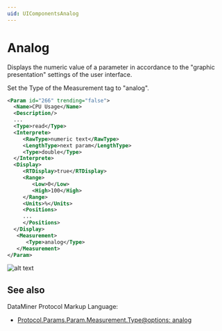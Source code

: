 ```yaml
---
uid: UIComponentsAnalog
---
```


# Analog

Displays the numeric value of a parameter in accordance to the "graphic presentation" settings of the user interface.

Set the Type of the Measurement tag to "analog".

```xml
<Param id="266" trending="false">
  <Name>CPU Usage</Name>
  <Description/>
  ...
  <Type>read</Type>
  <Interprete>
     <RawType>numeric text</RawType>
     <LengthType>next param</LengthType>
     <Type>double</Type>
  </Interprete>
  <Display>
     <RTDisplay>true</RTDisplay>
     <Range>
        <Low>0</Low>
        <High>100</High>
     </Range>
     <Units>%</Units>
     <Positions>
     ...
     </Positions>
  </Display>
   <Measurement>
      <Type>analog</Type>
   </Measurement>
</Param>
```

![alt text](../../images/uianalog.png "DataMiner Cube analog")

## See also

DataMiner Protocol Markup Language:

- [Protocol.Params.Param.Measurement.Type@options: analog](xref:Protocol.Params.Param.Measurement.Type-options#options-for-measurement-type-analog)
